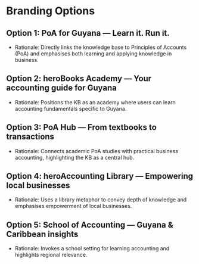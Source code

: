 # Branding Options

## Option 1: PoA for Guyana — Learn it. Run it.
- Rationale: Directly links the knowledge base to Principles of Accounts (PoA) and emphasises both learning and applying knowledge in business.

## Option 2: heroBooks Academy — Your accounting guide for Guyana
- Rationale: Positions the KB as an academy where users can learn accounting fundamentals specific to Guyana.

## Option 3: PoA Hub — From textbooks to transactions
- Rationale: Connects academic PoA studies with practical business accounting, highlighting the KB as a central hub.

## Option 4: heroAccounting Library — Empowering local businesses
- Rationale: Uses a library metaphor to convey depth of knowledge and emphasises empowerment of local businesses.

## Option 5: School of Accounting — Guyana & Caribbean insights
- Rationale: Invokes a school setting for learning accounting and highlights regional relevance.

